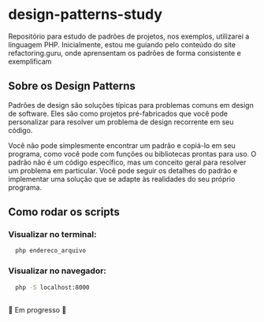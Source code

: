 # design-patterns-study
<p>Repositório para estudo de padrões de projetos, nos exemplos, utilizarei a linguagem PHP. Inicialmente, estou me guiando pelo conteúdo do site refactoring.guru, onde aprensentam os padrões de forma consistente e exemplificam</p>

## Sobre os Design Patterns
<p>
Padrões de design são soluções típicas para problemas comuns em design de software. Eles são como projetos pré-fabricados que você pode personalizar para resolver um problema de design recorrente em seu código.
</p>
<p>
Você não pode simplesmente encontrar um padrão e copiá-lo em seu programa, como você pode com funções ou bibliotecas prontas para uso. O padrão não é um código específico, mas um conceito geral para resolver um problema em particular. Você pode seguir os detalhes do padrão e implementar uma solução que se adapte às realidades do seu próprio programa.
</p>

## Como rodar os scripts
### Visualizar no terminal: 
```bash
  php endereco_arquivo
```

### Visualizar no navegador:
```bash
  php -S localhost:8000
```

## 
🚧 Em progresso 🚧
